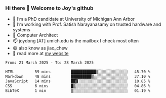 ### Hi there 👋 Welcome to Joy's github

- 🔭 I’m a PhD candidate at University of Michigan Ann Arbor
- 🌱 I’m working with Prof. Satish Narayanasamy on trusted hardware and systems
- 👯 Computer Architect
- 📫 joydong [AT] umich.edu is the mailbox I check most often
- 😄 also know as jiao_chew
- 💬 read more at [my website](https://joydddd.github.io/)
<!--START_SECTION:waka-->

```txt
From: 21 March 2025 - To: 28 March 2025

HTML         59 mins         ███████████▒░░░░░░░░░░░░░   45.70 %
Markdown     48 mins         █████████▒░░░░░░░░░░░░░░░   37.10 %
JavaScript   14 mins         ██▓░░░░░░░░░░░░░░░░░░░░░░   10.85 %
CSS          6 mins          █▒░░░░░░░░░░░░░░░░░░░░░░░   04.86 %
BibTeX       1 min           ▒░░░░░░░░░░░░░░░░░░░░░░░░   01.19 %
```

<!--END_SECTION:waka-->

